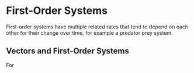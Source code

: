 # First-Order Systems

First-order systems have multiple related rates that tend to depend on each other for their change over time, for example a predator prey system.

## Vectors and First-Order Systems

For 